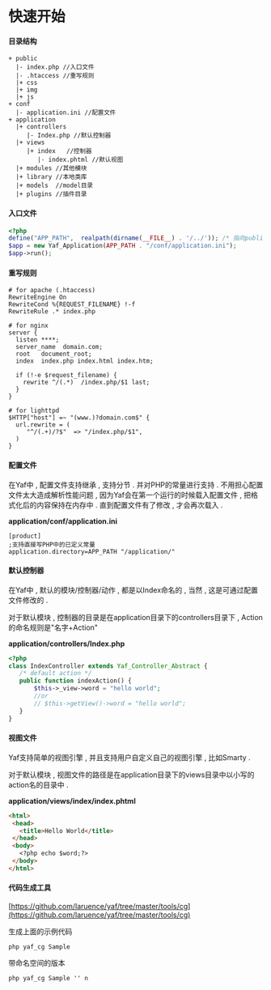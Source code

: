 # 快速开始

#### 目录结构

```
+ public
  |- index.php //入口文件
  |- .htaccess //重写规则    
  |+ css
  |+ img
  |+ js
+ conf
  |- application.ini //配置文件   
+ application
  |+ controllers
     |- Index.php //默认控制器
  |+ views    
     |+ index   //控制器
        |- index.phtml //默认视图
  |+ modules //其他模块
  |+ library //本地类库
  |+ models  //model目录
  |+ plugins //插件目录
```

#### 入口文件

```php
<?php
define("APP_PATH",  realpath(dirname(__FILE__) . '/../')); /* 指向public的上一级 */
$app = new Yaf_Application(APP_PATH . "/conf/application.ini");
$app->run();
```

#### 重写规则

```
# for apache (.htaccess)
RewriteEngine On
RewriteCond %{REQUEST_FILENAME} !-f
RewriteRule .* index.php

# for nginx
server {
  listen ****;
  server_name  domain.com;
  root   document_root;
  index  index.php index.html index.htm;

  if (!-e $request_filename) {
    rewrite ^/(.*)  /index.php/$1 last;
  }
}

# for lighttpd
$HTTP["host"] =~ "(www.)?domain.com$" {
  url.rewrite = (
     "^/(.+)/?$"  => "/index.php/$1",
  )
}
```

#### 配置文件

在Yaf中 , 配置文件支持继承 , 支持分节 . 并对PHP的常量进行支持 . 不用担心配置文件太大造成解析性能问题 , 因为Yaf会在第一个运行的时候载入配置文件 , 把格式化后的内容保持在内存中 . 直到配置文件有了修改 , 才会再次载入 .

**application/conf/application.ini**

```
[product]
;支持直接写PHP中的已定义常量
application.directory=APP_PATH "/application/"
```

#### 默认控制器

在Yaf中 , 默认的模块/控制器/动作 , 都是以Index命名的 , 当然 , 这是可通过配置文件修改的 .

对于默认模块 , 控制器的目录是在application目录下的controllers目录下 , Action的命名规则是"名字+Action"

**application/controllers/Index.php**

```php
<?php
class IndexController extends Yaf_Controller_Abstract {
   /* default action */
   public function indexAction() {
       $this->_view->word = "hello world";
       //or
       // $this->getView()->word = "hello world";
   }
}
```

#### 视图文件

Yaf支持简单的视图引擎 , 并且支持用户自定义自己的视图引擎 , 比如Smarty .

对于默认模块 , 视图文件的路径是在application目录下的views目录中以小写的action名的目录中 .

**application/views/index/index.phtml**

```markdown
<html>
 <head>
   <title>Hello World</title>
 </head>
 <body>
   <?php echo $word;?>
 </body>
</html>
```

#### 代码生成工具

[https://github.com/laruence/yaf/tree/master/tools/cg](https://github.com/laruence/yaf/tree/master/tools/cg)

生成上面的示例代码

```
php yaf_cg Sample
```

带命名空间的版本

```
php yaf_cg Sample '' n
```



